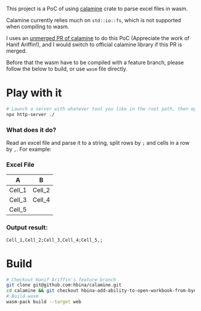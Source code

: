 This project is a PoC of using [calamine](https://docs.rs/calamine/latest/calamine/) crate to parse excel files in wasm.

Calamine currently relies much on `std::io::fs`, which is not supported when compiling to wasm.

I uses an [unmerged PR of calamine](https://github.com/tafia/calamine/pull/256) to do this PoC (Appreciate the work of Hanif Ariffin!), and I would switch to official calamine library if this PR is merged.

Before that the wasm have to be compiled with a feature branch, please follow the below to build, or use `wasm` file directly.

# Play with it
```bash
# Launch a server with whatever tool you like in the root path, then open index.html in your browser
npx http-server ./
```
### What does it do?
Read an excel file and parse it to a string, split rows by `;` and cells in a row by `,`.
For example:
### Excel File
|   A    |   B    |
|  ----  |  ----  |
| Cell_1 | Cell_2 |
| Cell_3 | Cell_4 |
| Cell_5 |        |

### Output result:
```
Cell_1,Cell_2;Cell_3,Cell_4;Cell_5,;
```

# Build
```bash
# Checkout Hanif Ariffin's feature branch
git clone git@github.com:hbina/calamine.git
cd calamine && git checkout hbina-add-ability-to-open-workbook-from-byes && cd ..
# Build wasm
wasm-pack build --target web
```
